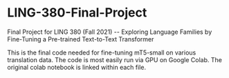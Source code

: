 # LING-380-Final-Project
Final Project for LING 380 (Fall 2021) -- Exploring Language Families by Fine-Tuning a Pre-trained Text-to-Text Transformer

This is the final code needed for fine-tuning mT5-small on various translation data. The code is most easily run via GPU on Google Colab. The original colab notebook is linked within each file. 
